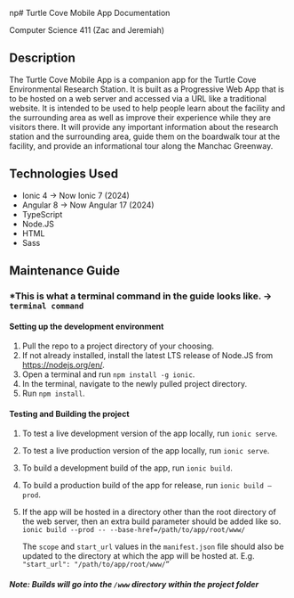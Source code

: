 np# Turtle Cove Mobile App Documentation

Computer Science 411 (Zac and Jeremiah)

## Description

The Turtle Cove Mobile App is a companion app for the Turtle Cove Environmental Research Station. It is built as a Progressive Web App that is to be hosted on a web server and accessed via a URL like a traditional website. It is intended to be used to help people learn about the facility and the surrounding area as well as improve their experience while they are visitors there. It will provide any important information about the research station and the surrounding area, guide them on the boardwalk tour at the facility, and provide an informational tour along the Manchac Greenway.

## Technologies Used

- Ionic 4 -> Now Ionic 7 (2024)
- Angular 8 -> Now Angular 17 (2024)
- TypeScript
- Node.JS
- HTML
- Sass

## Maintenance Guide

### \*This is what a terminal command in the guide looks like. -> `terminal command`

#### Setting up the development environment

1.  Pull the repo to a project directory of your choosing.
2.  If not already installed, install the latest LTS release of Node.JS from https://nodejs.org/en/.
3.  Open a terminal and run `npm install -g ionic`.
4.  In the terminal, navigate to the newly pulled project directory.
5.  Run `npm install`.

#### Testing and Building the project

1.  To test a live development version of the app locally, run `ionic serve`.
2.  To test a live production version of the app locally, run `ionic serve`.
3.  To build a development build of the app, run `ionic build`.
4.  To build a production build of the app for release, run `ionic build –prod`.
5.  If the app will be hosted in a directory other than the root directory of the web server, then an extra build parameter should be added like so. `ionic build --prod -- --base-href=/path/to/app/root/www/`

    The `scope` and `start_url` values in the `manifest.json` file should also be updated to the directory at which the app will be hosted at. E.g. `"start_url": "/path/to/app/root/www/”`

##### Note: Builds will go into the `/www` directory within the project folder
